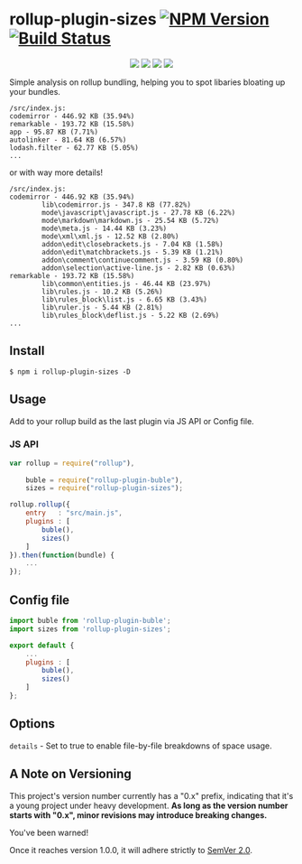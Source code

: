rollup-plugin-sizes [![NPM Version](https://img.shields.io/npm/v/rollup-plugin-sizes.svg)](https://www.npmjs.com/package/rollup-plugin-sizes) [![Build Status](https://img.shields.io/travis/tivac/rollup-plugin-sizes/master.svg)](https://travis-ci.org/tivac/rollup-plugin-sizes)
===========
<p align="center">
    <a href="https://www.npmjs.com/package/rollup-plugin-sizes" alt="NPM License"><img src="https://img.shields.io/npm/l/rollup-plugin-sizes.svg" /></a>
    <a href="https://www.npmjs.com/package/rollup-plugin-sizes" alt="NPM Downloads"><img src="https://img.shields.io/npm/dm/rollup-plugin-sizes.svg" /></a>
    <a href="https://david-dm.org/tivac/rollup-plugin-sizes" alt="Dependency Status"><img src="https://img.shields.io/david/tivac/rollup-plugin-sizes.svg" /></a>
    <a href="https://david-dm.org/tivac/rollup-plugin-sizes#info=devDependencies" alt="devDependency Status"><img src="https://img.shields.io/david/dev/tivac/rollup-plugin-sizes.svg" /></a>
</p>

Simple analysis on rollup bundling, helping you to spot libaries bloating up your bundles.

```
/src/index.js:
codemirror - 446.92 KB (35.94%)
remarkable - 193.72 KB (15.58%)
app - 95.87 KB (7.71%)
autolinker - 81.64 KB (6.57%)
lodash.filter - 62.77 KB (5.05%)
...
```

or with way more details!

```
/src/index.js:
codemirror - 446.92 KB (35.94%)
        lib\codemirror.js - 347.8 KB (77.82%)
        mode\javascript\javascript.js - 27.78 KB (6.22%)
        mode\markdown\markdown.js - 25.54 KB (5.72%)
        mode\meta.js - 14.44 KB (3.23%)
        mode\xml\xml.js - 12.52 KB (2.80%)
        addon\edit\closebrackets.js - 7.04 KB (1.58%)
        addon\edit\matchbrackets.js - 5.39 KB (1.21%)
        addon\comment\continuecomment.js - 3.59 KB (0.80%)
        addon\selection\active-line.js - 2.82 KB (0.63%)
remarkable - 193.72 KB (15.58%)
        lib\common\entities.js - 46.44 KB (23.97%)
        lib\rules.js - 10.2 KB (5.26%)
        lib\rules_block\list.js - 6.65 KB (3.43%)
        lib\ruler.js - 5.44 KB (2.81%)
        lib\rules_block\deflist.js - 5.22 KB (2.69%)
...
```

## Install

`$ npm i rollup-plugin-sizes -D`

## Usage

Add to your rollup build as the last plugin via JS API or Config file.

### JS API

```js
var rollup = require("rollup"),
    
    buble = require("rollup-plugin-buble"),
    sizes = require("rollup-plugin-sizes");

rollup.rollup({
    entry   : "src/main.js",
    plugins : [
        buble(),
        sizes()
    ]
}).then(function(bundle) {
    ...
});
```

## Config file

```js
import buble from 'rollup-plugin-buble';
import sizes from 'rollup-plugin-sizes';

export default {
    ...
    plugins : [
        buble(),
        sizes()
    ]
};
```

## Options

`details` - Set to true to enable file-by-file breakdowns of space usage.

## A Note on Versioning

This project's version number currently has a "0.x" prefix, indicating that it's a young
project under heavy development. **As long as the version number starts with
"0.x", minor revisions may introduce breaking changes.**

You've been warned!

Once it reaches version 1.0.0, it will adhere strictly to [SemVer 2.0](http://semver.org/spec/v2.0.0.html).
